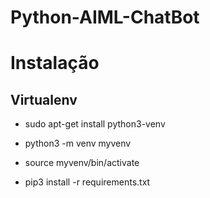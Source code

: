 # Python-AIML-ChatBot


# Instalação

## Virtualenv

* sudo apt-get install python3-venv
* python3 -m venv myvenv

* source myvenv/bin/activate

* pip3 install -r requirements.txt
